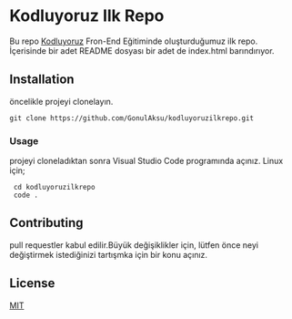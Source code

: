 # Kodluyoruz Ilk Repo
Bu repo [Kodluyoruz](https://app.patika.dev) Fron-End Eğitiminde oluşturduğumuz ilk repo.
İçerisinde bir adet README dosyası bir adet de index.html barındırıyor.

## Installation
öncelikle projeyi clonelayın. 
```
git clone https://github.com/GonulAksu/kodluyoruzilkrepo.git
```
### Usage
projeyi cloneladıktan sonra Visual Studio Code programında açınız.
Linux için;
```
 cd kodluyoruzilkrepo
 code .
```
## Contributing 
pull requestler kabul edilir.Büyük değişiklikler için, lütfen önce neyi değiştirmek istediğinizi tartışmka için bir konu açınız.
## License
[MIT](https://choosealicense.com/licenses/mit/)





